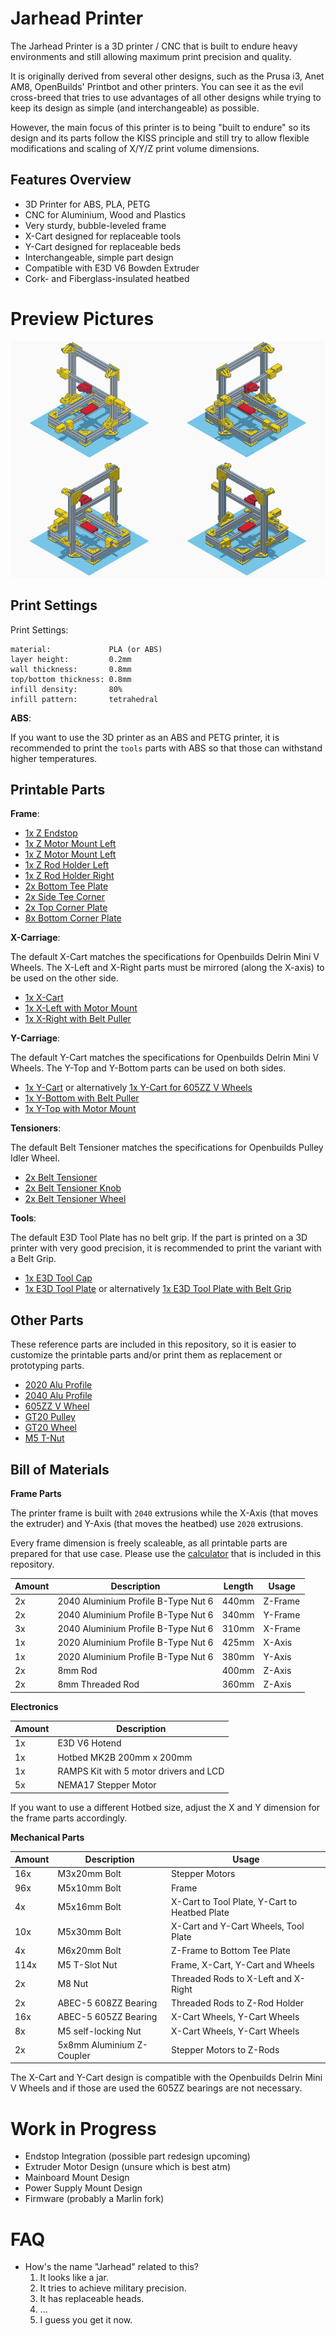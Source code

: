 
# Jarhead Printer

The Jarhead Printer is a 3D printer / CNC that is built to endure
heavy environments and still allowing maximum print precision and
quality.

It is originally derived from several other designs, such as the
Prusa i3, Anet AM8, OpenBuilds' Printbot and other printers. You
can see it as the evil cross-breed that tries to use advantages
of all other designs while trying to keep its design as simple
(and interchangeable) as possible.

However, the main focus of this printer is to being "built to endure"
so its design and its parts follow the KISS principle and still try
to allow flexible modifications and scaling of X/Y/Z print volume
dimensions.


## Features Overview

- 3D Printer for ABS, PLA, PETG
- CNC for Aluminium, Wood and Plastics
- Very sturdy, bubble-leveled frame
- X-Cart designed for replaceable tools
- Y-Cart designed for replaceable beds
- Interchangeable, simple part design
- Compatible with E3D V6 Bowden Extruder
- Cork- and Fiberglass-insulated heatbed


# Preview Pictures

![preview](./preview/preview.png)


## Print Settings

Print Settings:

```
material:             PLA (or ABS)
layer height:         0.2mm
wall thickness:       0.8mm
top/bottom thickness: 0.8mm
infill density:       80%
infill pattern:       tetrahedral
```

**ABS**:

If you want to use the 3D printer as an ABS and PETG printer,
it is recommended to print the `tools` parts with ABS so that
those can withstand higher temperatures.


## Printable Parts

**Frame**:

- [1x Z Endstop](./design/frame/1xZ_Endstop.stl)
- [1x Z Motor Mount Left](./design/frame/1xZ_Motor_Mount_Left.stl)
- [1x Z Motor Mount Left](./design/frame/1xZ_Motor_Mount_Right.stl)
- [1x Z Rod Holder Left](./design/frame/1xZ_Rod_Holder_Left.stl)
- [1x Z Rod Holder Right](./design/frame/1xZ_Rod_Holder_Right.stl)
- [2x Bottom Tee Plate](./design/frame/2xBottom_Tee_Plate.stl)
- [2x Side Tee Corner](./design/frame/2xSide_Tee_Corner.stl)
- [2x Top Corner Plate](./design/frame/2xTop_Corner_Plate.stl)
- [8x Bottom Corner Plate](./design/frame/8xBottom_Corner_Plate.stl)

**X-Carriage**:

The default X-Cart matches the specifications for Openbuilds Delrin Mini V Wheels.
The X-Left and X-Right parts must be mirrored (along the X-axis) to be used on the other side.

- [1x X-Cart](./design/x-carriage/1xX-Cart.stl)
- [1x X-Left with Motor Mount](./design/x-carriage/1xX-Left_with_Motor_Mount.stl)
- [1x X-Right with Belt Puller](./design/x-carriage/1xX-Right_with_Belt_Puller.stl)

**Y-Carriage**:

The default Y-Cart matches the specifications for Openbuilds Delrin Mini V Wheels.
The Y-Top and Y-Bottom parts can be used on both sides.

- [1x Y-Cart](./design/y-carriage/1xY-Cart.stl) or alternatively [1x Y-Cart for 605ZZ V Wheels](./design/y-carriage/1xY-Cart_for_605ZZ_V_Wheels.stl)
- [1x Y-Bottom with Belt Puller](./design/y-carriage/1xY-Bottom_with_Belt_Puller.stl)
- [1x Y-Top with Motor Mount](./design/y-carriage/1xY-Top_with_Motor_Mount.stl)

**Tensioners**:

The default Belt Tensioner matches the specifications for Openbuilds Pulley Idler Wheel.

- [2x Belt Tensioner](./design/tensioners/2xBelt_Tensioner.stl)
- [2x Belt Tensioner Knob](./design/tensioners/2xBelt_Tensioner_Knob.stl)
- [2x Belt Tensioner Wheel](./design/tensioners/2xBelt_Tensioner_Wheel.stl)

**Tools**:

The default E3D Tool Plate has no belt grip. If the part is printed on a 3D printer with
very good precision, it is recommended to print the variant with a Belt Grip.

- [1x E3D Tool Cap](./design/tools/1xE3D_Tool_Cap.stl)
- [1x E3D Tool Plate](./design/tools/1xE3D_Tool_Plate.stl) or alternatively [1x E3D Tool Plate with Belt Grip](./design/tools/1xE3D_Tool_Plate_with_Belt_Grip.stl)


## Other Parts

These reference parts are included in this repository, so it is
easier to customize the printable parts and/or print them as
replacement or prototyping parts.

- [2020 Alu Profile](./design/parts/2020_Alu_Profile.stl)
- [2040 Alu Profile](./design/parts/2040_Alu_Profile.stl)
- [605ZZ V Wheel](./design/parts/605ZZ_V_Wheel.stl)
- [GT20 Pulley](./design/parts/GT20_Pulley.stl)
- [GT20 Wheel](./design/parts/GT20_Wheel.stl)
- [M5 T-Nut](./design/parts/M5_T_Nut.stl)


## Bill of Materials

**Frame Parts**

The printer frame is built with `2040` extrusions while the
X-Axis (that moves the extruder) and Y-Axis (that moves the heatbed)
use `2020` extrusions.

Every frame dimension is freely scaleable, as all printable parts
are prepared for that use case. Please use the [calculator](https://rawgit.com/cookiengineer/jarhead-printer/master/calculator/index.html)
that is included in this repository.

| Amount | Description                         | Length | Usage   |
|--------|-------------------------------------|--------|---------|
| 2x     | 2040 Aluminium Profile B-Type Nut 6 | 440mm  | Z-Frame |
| 2x     | 2040 Aluminium Profile B-Type Nut 6 | 340mm  | Y-Frame |
| 3x     | 2040 Aluminium Profile B-Type Nut 6 | 310mm  | X-Frame |
| 1x     | 2020 Aluminium Profile B-Type Nut 6 | 425mm  | X-Axis  |
| 1x     | 2020 Aluminium Profile B-Type Nut 6 | 380mm  | Y-Axis  |
| 2x     | 8mm Rod                             | 400mm  | Z-Axis  |
| 2x     | 8mm Threaded Rod                    | 360mm  | Z-Axis  |

**Electronics**

| Amount | Description                            |
|--------|----------------------------------------|
| 1x     | E3D V6 Hotend                          |
| 1x     | Hotbed MK2B 200mm x 200mm              |
| 1x     | RAMPS Kit with 5 motor drivers and LCD |
| 5x     | NEMA17 Stepper Motor                   |

If you want to use a different Hotbed size, adjust the X and Y dimension
for the frame parts accordingly.

**Mechanical Parts**

| Amount | Description                         | Usage                                         |
|--------|-------------------------------------|-----------------------------------------------|
| 16x    | M3x20mm Bolt                        | Stepper Motors                                |
| 96x    | M5x10mm Bolt                        | Frame                                         |
| 4x     | M5x16mm Bolt                        | X-Cart to Tool Plate, Y-Cart to Heatbed Plate |
| 10x    | M5x30mm Bolt                        | X-Cart and Y-Cart Wheels, Tool Plate          |
| 4x     | M6x20mm Bolt                        | Z-Frame to Bottom Tee Plate                   |
| 114x   | M5 T-Slot Nut                       | Frame, X-Cart, Y-Cart and Wheels              |
| 2x     | M8 Nut                              | Threaded Rods to X-Left and X-Right           |
| 2x     | ABEC-5 608ZZ Bearing                | Threaded Rods to Z-Rod Holder                 |
| 16x    | ABEC-5 605ZZ Bearing                | X-Cart Wheels, Y-Cart Wheels                  |
| 8x     | M5 self-locking Nut                 | X-Cart Wheels, Y-Cart Wheels                  |
| 2x     | 5x8mm Aluminium Z-Coupler           | Stepper Motors to Z-Rods                      |

The X-Cart and Y-Cart design is compatible with the Openbuilds Delrin Mini
V Wheels and if those are used the 605ZZ bearings are not necessary.


# Work in Progress

- Endstop Integration (possible part redesign upcoming)
- Extruder Motor Design (unsure which is best atm)
- Mainboard Mount Design
- Power Supply Mount Design
- Firmware (probably a Marlin fork)


# FAQ

- How's the name "Jarhead" related to this?
  1. It looks like a jar.
  2. It tries to achieve military precision.
  3. It has replaceable heads.
  4. ...
  5. I guess you get it now.

